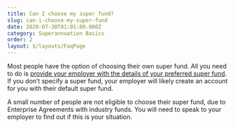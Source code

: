 ```yaml
---
title: Can I choose my super fund?
slug: can-i-choose-my-super-fund
date: 2020-07-30T01:01:09.000Z
category: Superannuation Basics
order: 2
layout: $/layouts/FaqPage
---
```

Most people have the option of choosing their own super fund. All you need to do is [provide your employer with the details of your preferred super fund](https://www.futuresuper.com.au/faqs/how-do-i-get-my-employer-to-pay-contributions-to-future-super). If you don’t specify a super fund, your employer will likely create an account for you with their default super fund. 

A small number of people are not eligible to choose their super fund, due to Enterprise Agreements with industry funds. You will need to speak to your employer to find out if this is your situation.
